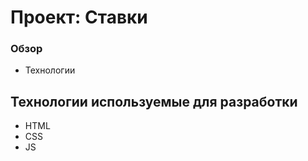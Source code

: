 # Проект: Ставки
### Обзор
* Технологии

## Технологии используемые для разработки
* HTML
* CSS
* JS